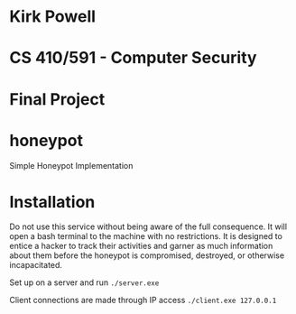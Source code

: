 # Kirk Powell
# CS 410/591 - Computer Security
# Final Project

# honeypot
Simple Honeypot Implementation

# Installation
Do not use this service without being aware of the full consequence.  It will open a bash terminal to the machine with no restrictions.  It is designed to entice a hacker to track their activities and garner as much information about them before the honeypot is compromised, destroyed, or otherwise incapacitated.

Set up on a server and run ```./server.exe```

Client connections are made through IP access ```./client.exe 127.0.0.1```